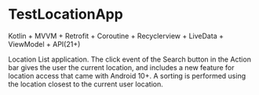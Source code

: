 # TestLocationApp

Kotlin + MVVM + Retrofit + Coroutine + Recyclerview + LiveData + ViewModel + API(21+)

Location List application. The click event of the Search button in the Action bar gives the user the current location, and includes a new feature for location access that came with Android 10+. A sorting is performed using the location closest to the current user location.

